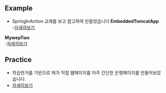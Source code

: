 ## Example
- SpringInAction 교재를 보고 참고하여 만들었습니다
**EmbeddedTomcatApp**   
-[자세히보기](./Example/EmbeddedTomcatApp/README.md)   

**MywepTwo**   
-[자세히보기](./Example/MywepTwo/README.md)   

## Practice    
- 학습한거를 기반으로 제가 직접 웹페이지를 아주 간단한 은행페이지를 만들어보았습니다.
- [자세히보기](./Practice/MywepOne/README.md)   